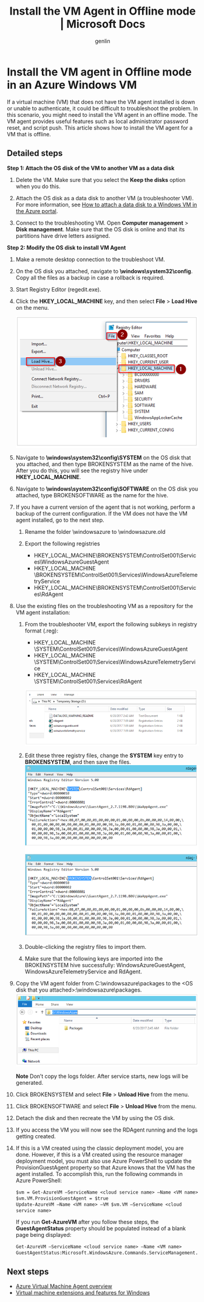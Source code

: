 ﻿---
title: Install the VM Agent in Offline mode | Microsoft Docs
description: Learn Install the VM Agent in Offline mode.
services: virtual-machines-windows
documentationcenter: ''
author: genlin
manager: timlt
editor: ''
tags: azure-resource-manager

ms.assetid: 45c69812-d3e4-48de-a98d-39a0f5675777
ms.service: virtual-machines-windows
ms.workload: infrastructure-services
ms.tgt_pltfrm: vm-windows
ms.devlang: na
ms.topic: article
ms.date: 01/26/2018
ms.author: genli

---
# Install the VM agent in Offline mode in an Azure Windows VM 

If a virtual machine (VM) that does not have the VM agent installed is down or unable to authenticate, it could be difficult to troubleshoot the problem. In this scenario, you might need to install the VM agent in an offline mode. The VM agent provides useful features such as local administrator password reset, and script push.  This article shows how to install the VM agent for a VM that is offline. 

## Detailed steps

**Step 1: Attach the OS disk of the VM to another VM as a data disk**

1.  Delete the VM. Make sure that you select the **Keep the disks** option when you do this.

2.  Attach the OS disk as a data disk to another VM (a troubleshooter VM). For more information, see [How to attach a data disk to a Windows VM in the Azure portal](attach-managed-disk-portal.md).

3.  Connect to the troubleshooting VM. Open **Computer management** > **Disk management**. Make sure that the OS disk is online and that its partitions have drive letters assigned.

**Step 2: Modify the OS disk to install VM Agent**

1.  Make a remote desktop connection to the troubleshoot VM.

2.  On the OS disk you attached, navigate to **\windows\system32\config**. Copy all the files as a backup in case a rollback is required.

3.  Start Registry Editor (regedit.exe).

4.  Click the **HKEY_LOCAL_MACHINE** key, and then select **File** > **Load Hive** on the menu.

    ![Load hive](./media/install-vm-agent-offline/load-hive.png)

5.  Navigate to **\windows\system32\config\SYSTEM** on the OS disk that you attached, and then type BROKENSYSTEM as the name of the hive. After you do this, you will see the registry hive under **HKEY_LOCAL_MACHINE**.

6.  Navigate to **\windows\system32\config\SOFTWARE** on the OS disk you attached, type BROKENSOFTWARE as the name for the hive.

7.  If you have a current version of the agent that is not working, perform a backup of the current configuration. If the VM does not have the VM agent installed, go to the next step.  
      
    1. Rename the folder \windowsazure to \windowsazure.old

    2. Export the following registries
        - HKEY_LOCAL_MACHINE\BROKENSYSTEM\ControlSet001\Services\WindowsAzureGuestAgent
        - HKEY_LOCAL_MACHINE
        \BROKENSYSTEM\\ControlSet001\Services\WindowsAzureTelemetryService
        - HKEY_LOCAL_MACHINE\BROKENSYSTEM\ControlSet001\Services\RdAgent

8.	Use the existing files on the troubleshooting VM as a repository for the VM agent installation: 

    1. From the troubleshooter VM, export the following subkeys in registry format (.reg): 

        - HKEY_LOCAL_MACHINE  \SYSTEM\ControlSet001\Services\WindowsAzureGuestAgent
        - HKEY_LOCAL_MACHINE  \SYSTEM\ControlSet001\Services\WindowsAzureTelemetryService
        - HKEY_LOCAL_MACHINE  \SYSTEM\ControlSet001\Services\RdAgent

        ![The image about export registry keys](./media/install-vm-agent-offline/backup-reg.png)

    2. Edit these three registry files, change the **SYSTEM** key entry to **BROKENSYSTEM**, and then save the files.
        ![The image about change registry keys](./media/install-vm-agent-offline/change-reg.png)
    3. Double-clicking the registry files to import them.
    4. Make sure that the following keys are imported into the BROKENSYSTEM hive successfully: WindowsAzureGuestAgent, WindowsAzureTelemetryService and RdAgent.

9.  Copy the VM agent folder from C:\windowsazure\packages to the &lt;OS disk that you attached&gt;:\windowsazure\packages.
    ![The image about copy files](./media/install-vm-agent-offline/copy-package.png)
      
    **Note** Don’t copy the logs folder. After service starts, new logs will be generated.

10.  Click BROKENSYSTEM and select **File** > **Unload Hive**​ from the menu.

11.  Click BROKENSOFTWARE and select **File** > **Unload Hive**​ from the menu.

12.  Detach the disk and then recreate the VM by using the OS disk.

13.  If you access the VM you will now see the RDAgent running and the logs getting created.

14. If this is a VM created using the classic deployment model, you are done. However, if this is a VM created using the resource manager deployment model, you must also use Azure PowerShell to update the ProvisionGuestAgent property so that Azure knows that the VM has the agent installed. To accomplish this, run the following commands in Azure PowerShell:

        $vm = Get-AzureVM –ServiceName <cloud service name> –Name <VM name>
        $vm.VM.ProvisionGuestAgent = $true
        Update-AzureVM –Name <VM name> –VM $vm.VM –ServiceName <cloud service name>

    If you run **Get-AzureVM** after you follow these steps, the **GuestAgentStatus** property should be populated instead of a blank page being displayed:

        Get-AzureVM –ServiceName <cloud service name> –Name <VM name>
        GuestAgentStatus:Microsoft.WindowsAzure.Commands.ServiceManagement.Model.PersistentVMModel.GuestAgentStatus

## Next steps

- [Azure Virtual Machine Agent overview](agent-user-guide.md)
- [Virtual machine extensions and features for Windows](extensions-features.md)